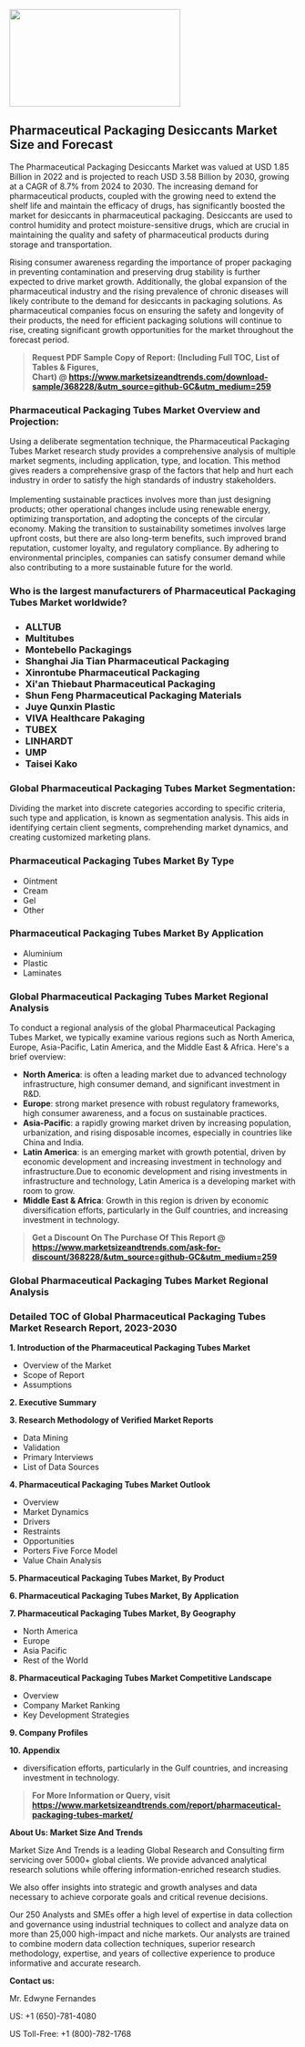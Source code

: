 <p><img class="alignnone size-medium wp-image-20088" src="https://ffe5etoiles.com/wp-content/uploads/2024/12/MST1-300x171.png" alt="" width="300" height="171" /></p><h2>Pharmaceutical Packaging Desiccants Market Size and Forecast</h2><p>The Pharmaceutical Packaging Desiccants Market was valued at USD 1.85 Billion in 2022 and is projected to reach USD 3.58 Billion by 2030, growing at a CAGR of 8.7% from 2024 to 2030. The increasing demand for pharmaceutical products, coupled with the growing need to extend the shelf life and maintain the efficacy of drugs, has significantly boosted the market for desiccants in pharmaceutical packaging. Desiccants are used to control humidity and protect moisture-sensitive drugs, which are crucial in maintaining the quality and safety of pharmaceutical products during storage and transportation.</p><p>Rising consumer awareness regarding the importance of proper packaging in preventing contamination and preserving drug stability is further expected to drive market growth. Additionally, the global expansion of the pharmaceutical industry and the rising prevalence of chronic diseases will likely contribute to the demand for desiccants in packaging solutions. As pharmaceutical companies focus on ensuring the safety and longevity of their products, the need for efficient packaging solutions will continue to rise, creating significant growth opportunities for the market throughout the forecast period.</p></p><blockquote id="" class=""><strong>Request PDF Sample Copy of Report: (Including Full TOC, List of Tables &amp; Figures, Chart)&nbsp;@&nbsp;<strong><a href="https://www.marketsizeandtrends.com/download-sample/368228/&utm_source=github-GC&utm_medium=259" target="_blank">https://www.marketsizeandtrends.com/download-sample/368228/&utm_source=github-GC&utm_medium=259</a></strong></strong></blockquote><h3 id="" class="">Pharmaceutical Packaging Tubes Market&nbsp;Overview and Projection:</h3><p id="" class="">Using a deliberate segmentation technique, the Pharmaceutical Packaging Tubes Market research study provides a comprehensive analysis of multiple market segments, including application, type, and location. This method gives readers a comprehensive grasp of the factors that help and hurt each industry in order to satisfy the high standards of industry stakeholders. <br /> <br />Implementing sustainable practices involves more than just designing products; other operational changes include using renewable energy, optimizing transportation, and adopting the concepts of the circular economy. Making the transition to sustainability sometimes involves large upfront costs, but there are also long-term benefits, such improved brand reputation, customer loyalty, and regulatory compliance. By adhering to environmental principles, companies can satisfy consumer demand while also contributing to a more sustainable future for the world.</p><h3 id="" class="">Who is the largest manufacturers of&nbsp;Pharmaceutical Packaging Tubes Market worldwide?</h3><h3 class=""><p><ul><li>ALLTUB </li><li> Multitubes </li><li> Montebello Packagings </li><li> Shanghai Jia Tian Pharmaceutical Packaging </li><li> Xinrontube Pharmaceutical Packaging </li><li> Xi'an Thiebaut Pharmaceutical Packaging </li><li> Shun Feng Pharmaceutical Packaging Materials </li><li> Juye Qunxin Plastic </li><li> VIVA Healthcare Pakaging </li><li> TUBEX </li><li> LINHARDT </li><li> UMP </li><li> Taisei Kako</li></ul></p></h3><h3 id="" class="">Global&nbsp;Pharmaceutical Packaging Tubes Market Segmentation:</h3><p id="" class="">Dividing the market into discrete categories according to specific criteria, such type and application, is known as segmentation analysis. This aids in identifying certain client segments, comprehending market dynamics, and creating customized marketing plans.</p><h3 id="" class="">Pharmaceutical Packaging Tubes Market&nbsp;By Type</h3><p><p><ul><li>Ointment</li><li> Cream</li><li> Gel</li><li> Other</p></li></ul></p></p><h3 id="" class="">Pharmaceutical Packaging Tubes Market&nbsp;By Application</h3><p class=""><p><ul><li>Aluminium</li><li> Plastic</li><li> Laminates</li></ul></p></p><h3 id="" class="">Global Pharmaceutical Packaging Tubes Market Regional Analysis</h3><p id="" class="">To conduct a regional analysis of the global Pharmaceutical Packaging Tubes Market, we typically examine various regions such as North America, Europe, Asia-Pacific, Latin America, and the Middle East &amp; Africa. Here's a brief overview:</p><ul><li><strong>North America</strong>: is often a leading market due to advanced technology infrastructure, high consumer demand, and significant investment in R&amp;D.</li><li><strong>Europe</strong>: strong market presence with robust regulatory frameworks, high consumer awareness, and a focus on sustainable practices.</li><li><strong>Asia-Pacific</strong>: a rapidly growing market driven by increasing population, urbanization, and rising disposable incomes, especially in countries like China and India.</li><li><strong>Latin America</strong>: is an emerging market with growth potential, driven by economic development and increasing investment in technology and infrastructure.Due to economic development and rising investments in infrastructure and technology, Latin America is a developing market with room to grow.</li><li><strong>Middle East &amp; Africa</strong>: Growth in this region is driven by economic diversification efforts, particularly in the Gulf countries, and increasing investment in technology.</li></ul><blockquote id="" class=""><strong>Get a Discount On The Purchase Of This Report @ <strong><a href="https://www.marketsizeandtrends.com/ask-for-discount/368228/&utm_source=github-GC&utm_medium=259" target="_blank">https://www.marketsizeandtrends.com/ask-for-discount/368228/&utm_source=github-GC&utm_medium=259</a></strong></strong></blockquote><h3 id="" class="">Global Pharmaceutical Packaging Tubes Market Regional Analysis</h3><h3 id="" class="">Detailed TOC of Global Pharmaceutical Packaging Tubes Market Research Report, 2023-2030</h3><p id="" class=""><strong>1. Introduction of the Pharmaceutical Packaging Tubes Market</strong></p><ul><li>Overview of the Market</li><li>Scope of Report</li><li>Assumptions</li></ul><p id="" class=""><strong>2. Executive Summary</strong></p><p id="" class=""><strong>3. Research Methodology of Verified Market Reports</strong></p><ul><li>Data Mining</li><li>Validation</li><li>Primary Interviews</li><li>List of Data Sources</li></ul><p id="" class=""><strong>4. Pharmaceutical Packaging Tubes Market Outlook</strong></p><ul><li>Overview</li><li>Market Dynamics</li><li>Drivers</li><li>Restraints</li><li>Opportunities</li><li>Porters Five Force Model</li><li>Value Chain Analysis</li></ul><p id="" class=""><strong>5. Pharmaceutical Packaging Tubes Market, By Product</strong></p><p id="" class=""><strong>6. Pharmaceutical Packaging Tubes Market, By Application</strong></p><p id="" class=""><strong>7. Pharmaceutical Packaging Tubes Market, By Geography</strong></p><ul><li>North America</li><li>Europe</li><li>Asia Pacific</li><li>Rest of the World</li></ul><p id="" class=""><strong>8. Pharmaceutical Packaging Tubes Market Competitive Landscape</strong></p><ul><li>Overview</li><li>Company Market Ranking</li><li>Key Development Strategies</li></ul><p id="" class=""><strong>9. Company Profiles</strong></p><p id="" class=""><strong>10. Appendix</strong></p><ul><li>diversification efforts, particularly in the Gulf countries, and increasing investment in technology.</li></ul><blockquote id="" class=""><strong>For More Information or Query, visit <strong><strong><a href="https://www.marketsizeandtrends.com/report/pharmaceutical-packaging-tubes-market/" target="_blank">https://www.marketsizeandtrends.com/report/pharmaceutical-packaging-tubes-market/</a></strong></strong></strong></blockquote><p id="" class=""><strong>About Us: Market Size And Trends</strong></p><p id="" class="">Market Size And Trends is a leading Global Research and Consulting firm servicing over 5000+ global clients. We provide advanced analytical research solutions while offering information-enriched research studies.</p><p id="" class="">We also offer insights into strategic and growth analyses and data necessary to achieve corporate goals and critical revenue decisions.</p><p id="" class="">Our 250 Analysts and SMEs offer a high level of expertise in data collection and governance using industrial techniques to collect and analyze data on more than 25,000 high-impact and niche markets. Our analysts are trained to combine modern data collection techniques, superior research methodology, expertise, and years of collective experience to produce informative and accurate research.</p><p id="" class=""><strong>Contact us:</strong></p><p id="" class="">Mr. Edwyne Fernandes</p><p id="" class="">US: +1 (650)-781-4080</p><p id="" class="">US Toll-Free: +1 (800)-782-1768</p>
